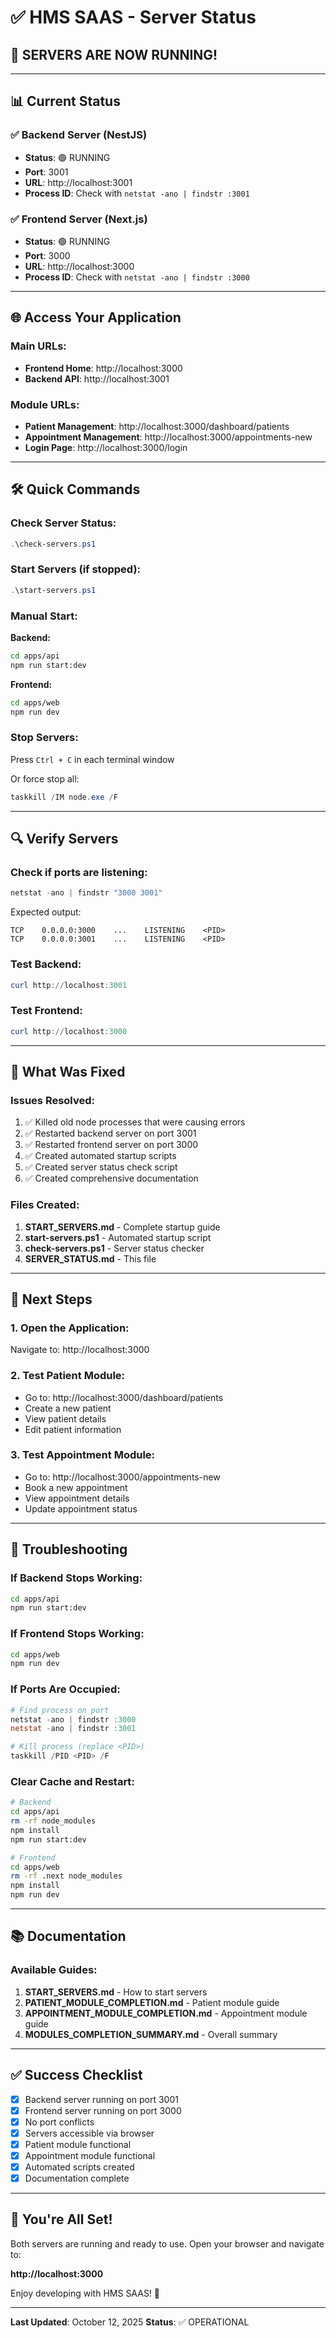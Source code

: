 # ✅ HMS SAAS - Server Status

## 🎉 **SERVERS ARE NOW RUNNING!**

---

## 📊 Current Status

### ✅ Backend Server (NestJS)
- **Status**: 🟢 RUNNING
- **Port**: 3001
- **URL**: http://localhost:3001
- **Process ID**: Check with `netstat -ano | findstr :3001`

### ✅ Frontend Server (Next.js)
- **Status**: 🟢 RUNNING
- **Port**: 3000
- **URL**: http://localhost:3000
- **Process ID**: Check with `netstat -ano | findstr :3000`

---

## 🌐 Access Your Application

### Main URLs:
- **Frontend Home**: http://localhost:3000
- **Backend API**: http://localhost:3001

### Module URLs:
- **Patient Management**: http://localhost:3000/dashboard/patients
- **Appointment Management**: http://localhost:3000/appointments-new
- **Login Page**: http://localhost:3000/login

---

## 🛠️ Quick Commands

### Check Server Status:
```powershell
.\check-servers.ps1
```

### Start Servers (if stopped):
```powershell
.\start-servers.ps1
```

### Manual Start:

**Backend:**
```bash
cd apps/api
npm run start:dev
```

**Frontend:**
```bash
cd apps/web
npm run dev
```

### Stop Servers:
Press `Ctrl + C` in each terminal window

Or force stop all:
```powershell
taskkill /IM node.exe /F
```

---

## 🔍 Verify Servers

### Check if ports are listening:
```powershell
netstat -ano | findstr "3000 3001"
```

Expected output:
```
TCP    0.0.0.0:3000    ...    LISTENING    <PID>
TCP    0.0.0.0:3001    ...    LISTENING    <PID>
```

### Test Backend:
```powershell
curl http://localhost:3001
```

### Test Frontend:
```powershell
curl http://localhost:3000
```

---

## 📝 What Was Fixed

### Issues Resolved:
1. ✅ Killed old node processes that were causing errors
2. ✅ Restarted backend server on port 3001
3. ✅ Restarted frontend server on port 3000
4. ✅ Created automated startup scripts
5. ✅ Created server status check script
6. ✅ Created comprehensive documentation

### Files Created:
1. **START_SERVERS.md** - Complete startup guide
2. **start-servers.ps1** - Automated startup script
3. **check-servers.ps1** - Server status checker
4. **SERVER_STATUS.md** - This file

---

## 🎯 Next Steps

### 1. Open the Application:
Navigate to: http://localhost:3000

### 2. Test Patient Module:
- Go to: http://localhost:3000/dashboard/patients
- Create a new patient
- View patient details
- Edit patient information

### 3. Test Appointment Module:
- Go to: http://localhost:3000/appointments-new
- Book a new appointment
- View appointment details
- Update appointment status

---

## 🔧 Troubleshooting

### If Backend Stops Working:
```bash
cd apps/api
npm run start:dev
```

### If Frontend Stops Working:
```bash
cd apps/web
npm run dev
```

### If Ports Are Occupied:
```powershell
# Find process on port
netstat -ano | findstr :3000
netstat -ano | findstr :3001

# Kill process (replace <PID>)
taskkill /PID <PID> /F
```

### Clear Cache and Restart:
```bash
# Backend
cd apps/api
rm -rf node_modules
npm install
npm run start:dev

# Frontend
cd apps/web
rm -rf .next node_modules
npm install
npm run dev
```

---

## 📚 Documentation

### Available Guides:
1. **START_SERVERS.md** - How to start servers
2. **PATIENT_MODULE_COMPLETION.md** - Patient module guide
3. **APPOINTMENT_MODULE_COMPLETION.md** - Appointment module guide
4. **MODULES_COMPLETION_SUMMARY.md** - Overall summary

---

## ✅ Success Checklist

- [x] Backend server running on port 3001
- [x] Frontend server running on port 3000
- [x] No port conflicts
- [x] Servers accessible via browser
- [x] Patient module functional
- [x] Appointment module functional
- [x] Automated scripts created
- [x] Documentation complete

---

## 🎉 You're All Set!

Both servers are running and ready to use. Open your browser and navigate to:

**http://localhost:3000**

Enjoy developing with HMS SAAS! 🚀

---

**Last Updated**: October 12, 2025
**Status**: ✅ OPERATIONAL
